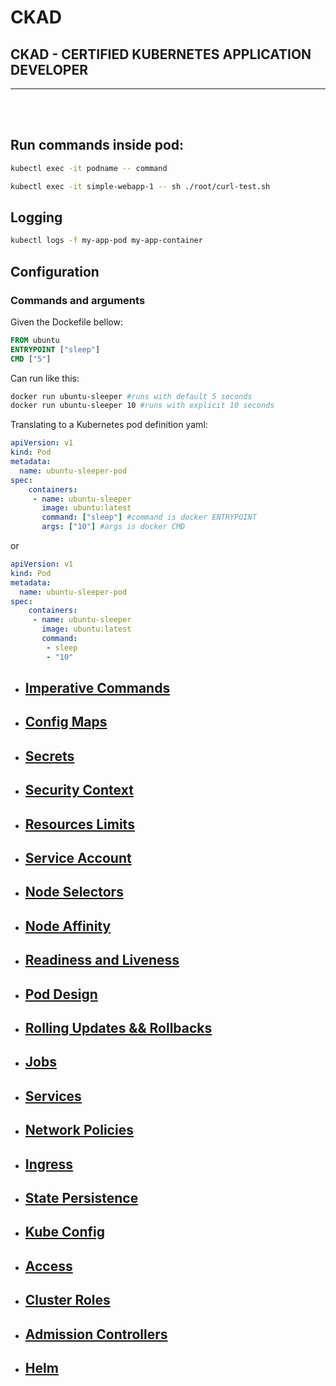 # CKAD
## CKAD - CERTIFIED KUBERNETES APPLICATION DEVELOPER
<hr/><br/><br/>

## Run commands inside pod:
```bash
kubectl exec -it podname -- command
```
```bash
kubectl exec -it simple-webapp-1 -- sh ./root/curl-test.sh
```

## Logging
```bash
kubectl logs -f my-app-pod my-app-container
```	

## Configuration
### Commands and arguments

Given the Dockefile bellow:
```Dockerfile
FROM ubuntu
ENTRYPOINT ["sleep"]
CMD ["5"]
```

Can run like this:
```bash
docker run ubuntu-sleeper #runs with default 5 seconds 
docker run ubuntu-sleeper 10 #runs with explicit 10 seconds 
```

Translating to a Kubernetes pod definition yaml:
```yaml
apiVersion: v1
kind: Pod
metadata:
  name: ubuntu-sleeper-pod
spec:
    containers:
     - name: ubuntu-sleeper
       image: ubuntu:latest
       command: ["sleep"] #command is docker ENTRYPOINT
       args: ["10"] #args is docker CMD
```
or
```yaml
apiVersion: v1
kind: Pod
metadata:
  name: ubuntu-sleeper-pod
spec:
    containers:
     - name: ubuntu-sleeper
       image: ubuntu:latest
       command: 
        - sleep
        - "10"
```
- ## [Imperative Commands](./imperative-commands/README.md)

- ## [Config Maps](./configmaps/README.md)

- ## [Secrets](./secrets/README.md)

- ## [Security Context](./security-context/README.md)

- ## [Resources Limits](./resources-limits/README.md)

- ## [Service Account](./service-accounts/README.md)

- ## [Node Selectors](./node-selectors/README.md)

- ## [Node Affinity](./node-affinity/README.md)

- ## [Readiness and Liveness](./readiness-liveness/README.md)

- ## [Pod Design](./pod-design/README.md)

- ## [Rolling Updates && Rollbacks](./rolling-updates-rollbacks/README.md)

- ## [Jobs](./jobs/README.md)

- ## [Services](./services/README.md)

- ## [Network Policies](./network-policies/README.md)

- ## [Ingress](./ingress/README.md)

- ## [State Persistence](./state_persistence/README.md)
  
- ## [Kube Config](./kubeconfig/README.md)

- ## [Access](./access/README.md)

- ## [Cluster Roles](./cluster-roles/README.md)
  
- ## [Admission Controllers](./admission-controllers/README.md)

- ## [Helm](./helm/README.md)